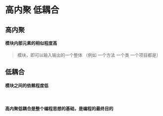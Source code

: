 # 高内聚 低耦合

## 高内聚

#### 模块内部元素的相似程度高

> 模块，即可以输入输出的一个整体 （例如 一个方法 一个类 一个项目都是）

## 低耦合

#### 模块之间的依赖程度低

<br/>

#### 高内聚低耦合是整个编程思想的基础，是编程的最终目的
